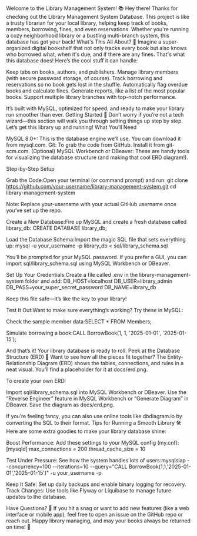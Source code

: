 Welcome to the Library Management System! 📚
Hey there! Thanks for checking out the Library Management System Database. This project is like a trusty librarian for your local library, helping keep track of books, members, borrowing, fines, and even reservations. Whether you're running a cozy neighborhood library or a bustling multi-branch system, this database has got your back!
What's This All About? 🤔
Imagine a super-organized digital bookshelf that not only tracks every book but also knows who borrowed what, when it's due, and if there are any fines. That's what this database does! Here’s the cool stuff it can handle:

Keep tabs on books, authors, and publishers.
Manage library members (with secure password storage, of course).
Track borrowing and reservations so no book gets lost in the shuffle.
Automatically flag overdue books and calculate fines.
Generate reports, like a list of the most popular books.
Support multiple library branches with top-notch performance.

It’s built with MySQL, optimized for speed, and ready to make your library run smoother than ever.
Getting Started 🚀
Don’t worry if you’re not a tech wizard—this section will walk you through setting things up step by step. Let’s get this library up and running!
What You’ll Need

MySQL 8.0+: This is the database engine we’ll use. You can download it from mysql.com.
Git: To grab the code from GitHub. Install it from git-scm.com.
(Optional) MySQL Workbench or DBeaver: These are handy tools for visualizing the database structure (and making that cool ERD diagram!).

Step-by-Step Setup

Grab the Code:Open your terminal (or command prompt) and run:
git clone https://github.com/your-username/library-management-system.git
cd library-management-system

Note: Replace your-username with your actual GitHub username once you’ve set up the repo.

Create a New Database:Fire up MySQL and create a fresh database called library_db:
CREATE DATABASE library_db;


Load the Database Schema:Import the magic SQL file that sets everything up:
mysql -u your_username -p library_db < sql/library_schema.sql

You’ll be prompted for your MySQL password. If you prefer a GUI, you can import sql/library_schema.sql using MySQL Workbench or DBeaver.

Set Up Your Credentials:Create a file called .env in the library-management-system folder and add:
DB_HOST=localhost
DB_USER=library_admin
DB_PASS=your_super_secret_password
DB_NAME=library_db

Keep this file safe—it’s like the key to your library!

Test It Out:Want to make sure everything’s working? Try these in MySQL:

Check the sample member data:SELECT * FROM Members;


Simulate borrowing a book:CALL BorrowBook(1, 1, '2025-01-01', '2025-01-15');





And that’s it! Your library database is ready to roll.
Peek at the Database Structure (ERD) 👀
Want to see how all the pieces fit together? The Entity-Relationship Diagram (ERD) shows the tables, connections, and rules in a neat visual. You’ll find a placeholder for it at docs/erd.png.

To create your own ERD:

Import sql/library_schema.sql into MySQL Workbench or DBeaver.
Use the “Reverse Engineer” feature in MySQL Workbench or “Generate Diagram” in DBeaver.
Save the diagram as docs/erd.png.

If you’re feeling fancy, you can also use online tools like dbdiagram.io by converting the SQL to their format.
Tips for Running a Smooth Library 🛠️
Here are some extra goodies to make your library database shine:

Boost Performance: Add these settings to your MySQL config (my.cnf):[mysqld]
max_connections = 200
thread_cache_size = 10


Test Under Pressure: See how the system handles lots of users:mysqlslap --concurrency=100 --iterations=10 --query="CALL BorrowBook(1,1,'2025-01-01','2025-01-15')" -u your_username -p


Keep It Safe: Set up daily backups and enable binary logging for recovery.
Track Changes: Use tools like Flyway or Liquibase to manage future updates to the database.

Have Questions? 🙋
If you hit a snag or want to add new features (like a web interface or mobile app), feel free to open an issue on the GitHub repo or reach out. Happy library managing, and may your books always be returned on time! 📖
